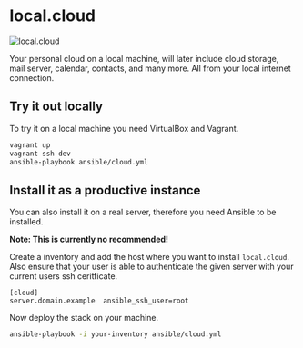 # local.cloud

![local.cloud](https://upload.wikimedia.org/wikipedia/commons/thumb/9/95/Cartoon_cloud.svg/320px-Cartoon_cloud.svg.png)

Your personal cloud on a local machine, will later include cloud storage, mail server, calendar, contacts, and many more. All from your local internet connection.

## Try it out locally

To try it on a local machine you need VirtualBox and Vagrant.

```bash
vagrant up
vagrant ssh dev
ansible-playbook ansible/cloud.yml
```

## Install it as a productive instance

You can also install it on a real server, therefore you need Ansible to be installed.

**Note: This is currently no recommended!**

Create a inventory and add the host where you want to install `local.cloud`. Also ensure that your user is able to authenticate the given server with your current users ssh ceritficate.

```
[cloud]
server.domain.example  ansible_ssh_user=root
```

Now deploy the stack on your machine.

```bash
ansible-playbook -i your-inventory ansible/cloud.yml
```
